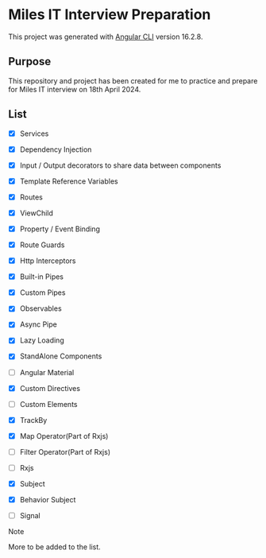 # Miles IT Interview Preparation

This project was generated with [Angular CLI](https://github.com/angular/angular-cli) version 16.2.8.

## Purpose

This repository and project has been created for me to practice and prepare for Miles IT interview on 18th April 2024.

## List

- [x] Services
- [x] Dependency Injection
- [x] Input / Output decorators to share data between components
- [x] Template Reference Variables
- [x] Routes
- [x] ViewChild
- [x] Property / Event Binding
- [x] Route Guards
- [x] Http Interceptors
- [x] Built-in Pipes
- [x] Custom Pipes
- [x] Observables
- [x] Async Pipe
- [x] Lazy Loading
- [x] StandAlone Components
- [ ] Angular Material
- [x] Custom Directives
- [ ] Custom Elements
- [x] TrackBy
- [x] Map Operator(Part of Rxjs)
- [ ] Filter Operator(Part of Rxjs)
- [ ] Rxjs
- [x] Subject
- [x] Behavior Subject
- [ ] Signal


> [!NOTE]
> More to be added to the list.

